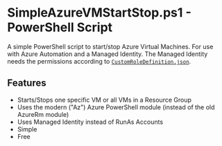 # SimpleAzureVMStartStop.ps1 - PowerShell Script

A simple PowerShell script to start/stop Azure Virtual Machines. For use with Azure Automation and a Managed Identity.
The Managed Identity needs the permissions according to [`CustomRoleDefinition.json`](CustomRoleDefinition.json).

## Features

- Starts/Stops one specific VM or all VMs in a Resource Group
- Uses the modern ("Az") Azure PowerShell module (instead of the old AzureRm module)
- Uses Managed Identity instead of RunAs Accounts
- Simple
- Free
